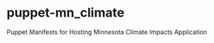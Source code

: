 puppet-mn_climate
=================

Puppet Manifests for Hosting Minnesota Climate Impacts Application
